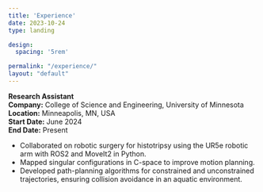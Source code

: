 ```yaml
---
title: 'Experience'
date: 2023-10-24
type: landing

design:
  spacing: '5rem'

permalink: "/experience/"
layout: "default"
---
```



**Research Assistant**  
**Company:** College of Science and Engineering, University of Minnesota  
**Location:** Minneapolis, MN, USA  
**Start Date:** June 2024  
**End Date:** Present

- Collaborated on robotic surgery for histotripsy using the UR5e robotic arm with ROS2 and MoveIt2 in Python.  
- Mapped singular configurations in C-space to improve motion planning.  
- Developed path-planning algorithms for constrained and unconstrained trajectories, ensuring collision avoidance in an aquatic environment.
